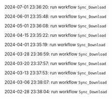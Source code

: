 2024-07-01 23:36:20: run workflow `Sync_Download` 

2024-06-01 23:35:48: run workflow `Sync_Download` 

2024-05-01 23:36:08: run workflow `Sync_Download` 

2024-04-15 23:35:22: run workflow `Sync_Download` 

2024-04-01 23:35:19: run workflow `Sync_Download` 

2024-03-28 23:36:59: run workflow `Sync_Download` 

2024-03-20 23:37:57: run workflow `Sync_Download` 

2024-03-13 23:37:53: run workflow `Sync_Download` 

2024-03-06 23:38:07: run workflow `Sync_Download` 

2024-02-28 23:38:04: run workflow `Sync_Download` 


